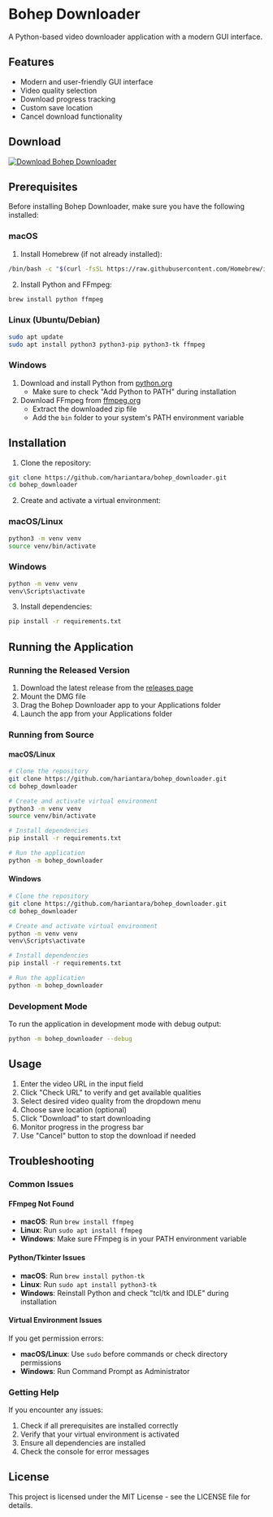 # Bohep Downloader

A Python-based video downloader application with a modern GUI interface.

## Features

- Modern and user-friendly GUI interface
- Video quality selection
- Download progress tracking
- Custom save location
- Cancel download functionality

## Download

[![Download Bohep Downloader](https://img.shields.io/badge/Download-Bohep%20Downloader-blue.svg)](https://github.com/hariantara/bohep_downloader/releases/latest/download/Bohep%20Downloader.dmg)

## Prerequisites

Before installing Bohep Downloader, make sure you have the following installed:

### macOS
1. Install Homebrew (if not already installed):
```bash
/bin/bash -c "$(curl -fsSL https://raw.githubusercontent.com/Homebrew/install/HEAD/install.sh)"
```

2. Install Python and FFmpeg:
```bash
brew install python ffmpeg
```

### Linux (Ubuntu/Debian)
```bash
sudo apt update
sudo apt install python3 python3-pip python3-tk ffmpeg
```

### Windows
1. Download and install Python from [python.org](https://www.python.org/downloads/)
   - Make sure to check "Add Python to PATH" during installation
2. Download FFmpeg from [ffmpeg.org](https://ffmpeg.org/download.html)
   - Extract the downloaded zip file
   - Add the `bin` folder to your system's PATH environment variable

## Installation

1. Clone the repository:
```bash
git clone https://github.com/hariantara/bohep_downloader.git
cd bohep_downloader
```

2. Create and activate a virtual environment:

### macOS/Linux
```bash
python3 -m venv venv
source venv/bin/activate
```

### Windows
```bash
python -m venv venv
venv\Scripts\activate
```

3. Install dependencies:
```bash
pip install -r requirements.txt
```

## Running the Application

### Running the Released Version

1. Download the latest release from the [releases page](https://github.com/hariantara/bohep_downloader/releases/latest)
2. Mount the DMG file
3. Drag the Bohep Downloader app to your Applications folder
4. Launch the app from your Applications folder

### Running from Source

#### macOS/Linux
```bash
# Clone the repository
git clone https://github.com/hariantara/bohep_downloader.git
cd bohep_downloader

# Create and activate virtual environment
python3 -m venv venv
source venv/bin/activate

# Install dependencies
pip install -r requirements.txt

# Run the application
python -m bohep_downloader
```

#### Windows
```bash
# Clone the repository
git clone https://github.com/hariantara/bohep_downloader.git
cd bohep_downloader

# Create and activate virtual environment
python -m venv venv
venv\Scripts\activate

# Install dependencies
pip install -r requirements.txt

# Run the application
python -m bohep_downloader
```

### Development Mode

To run the application in development mode with debug output:

```bash
python -m bohep_downloader --debug
```

## Usage

1. Enter the video URL in the input field
2. Click "Check URL" to verify and get available qualities
3. Select desired video quality from the dropdown menu
4. Choose save location (optional)
5. Click "Download" to start downloading
6. Monitor progress in the progress bar
7. Use "Cancel" button to stop the download if needed

## Troubleshooting

### Common Issues

#### FFmpeg Not Found
- **macOS**: Run `brew install ffmpeg`
- **Linux**: Run `sudo apt install ffmpeg`
- **Windows**: Make sure FFmpeg is in your PATH environment variable

#### Python/Tkinter Issues
- **macOS**: Run `brew install python-tk`
- **Linux**: Run `sudo apt install python3-tk`
- **Windows**: Reinstall Python and check "tcl/tk and IDLE" during installation

#### Virtual Environment Issues
If you get permission errors:
- **macOS/Linux**: Use `sudo` before commands or check directory permissions
- **Windows**: Run Command Prompt as Administrator

### Getting Help

If you encounter any issues:
1. Check if all prerequisites are installed correctly
2. Verify that your virtual environment is activated
3. Ensure all dependencies are installed
4. Check the console for error messages

## License

This project is licensed under the MIT License - see the LICENSE file for details. 